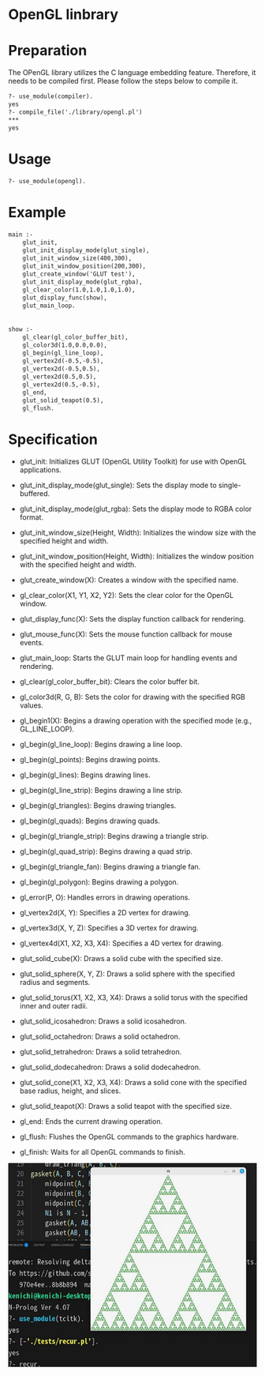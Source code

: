 # OpenGL linbrary


# Preparation
The OPenGL library utilizes the C language embedding feature. Therefore, it needs to be compiled first. Please follow the steps below to compile it.

```
?- use_module(compiler).
yes
?- compile_file('./library/opengl.pl')
***
yes
```

# Usage

```
?- use_module(opengl).
```

# Example

```
main :-
    glut_init,
    glut_init_display_mode(glut_single),
    glut_init_window_size(400,300),
    glut_init_window_position(200,300),
    glut_create_window('GLUT test'),
    glut_init_display_mode(glut_rgba),
    gl_clear_color(1.0,1.0,1.0,1.0),
    glut_display_func(show),
    glut_main_loop.


show :-
    gl_clear(gl_color_buffer_bit),
    gl_color3d(1.0,0.0,0.0),
    gl_begin(gl_line_loop),
    gl_vertex2d(-0.5,-0.5),
    gl_vertex2d(-0.5,0.5),
    gl_vertex2d(0.5,0.5),
    gl_vertex2d(0.5,-0.5),
    gl_end,
    glut_solid_teapot(0.5),
    gl_flush.

```

# Specification

- glut_init:
    Initializes GLUT (OpenGL Utility Toolkit) for use with OpenGL applications.

- glut_init_display_mode(glut_single):
    Sets the display mode to single-buffered.

- glut_init_display_mode(glut_rgba):
    Sets the display mode to RGBA color format.

- glut_init_window_size(Height, Width):
    Initializes the window size with the specified height and width.

- glut_init_window_position(Height, Width):
    Initializes the window position with the specified height and width.

- glut_create_window(X):
    Creates a window with the specified name.

- gl_clear_color(X1, Y1, X2, Y2):
    Sets the clear color for the OpenGL window.

- glut_display_func(X):
    Sets the display function callback for rendering.

- glut_mouse_func(X):
    Sets the mouse function callback for mouse events.

- glut_main_loop:
    Starts the GLUT main loop for handling events and rendering.

- gl_clear(gl_color_buffer_bit):
    Clears the color buffer bit.

- gl_color3d(R, G, B):
    Sets the color for drawing with the specified RGB values.

- gl_begin1(X):
    Begins a drawing operation with the specified mode (e.g., GL_LINE_LOOP).

- gl_begin(gl_line_loop):
    Begins drawing a line loop.

- gl_begin(gl_points):
    Begins drawing points.

- gl_begin(gl_lines):
    Begins drawing lines.

- gl_begin(gl_line_strip):
    Begins drawing a line strip.

- gl_begin(gl_triangles):
    Begins drawing triangles.

- gl_begin(gl_quads):
    Begins drawing quads.

- gl_begin(gl_triangle_strip):
    Begins drawing a triangle strip.

- gl_begin(gl_quad_strip):
    Begins drawing a quad strip.

- gl_begin(gl_triangle_fan):
    Begins drawing a triangle fan.

- gl_begin(gl_polygon):
    Begins drawing a polygon.

- gl_error(P, O):
    Handles errors in drawing operations.

- gl_vertex2d(X, Y):
    Specifies a 2D vertex for drawing.

- gl_vertex3d(X, Y, Z):
    Specifies a 3D vertex for drawing.

- gl_vertex4d(X1, X2, X3, X4):
    Specifies a 4D vertex for drawing.

- glut_solid_cube(X):
    Draws a solid cube with the specified size.

- glut_solid_sphere(X, Y, Z):
    Draws a solid sphere with the specified radius and segments.

- glut_solid_torus(X1, X2, X3, X4):
    Draws a solid torus with the specified inner and outer radii.

- glut_solid_icosahedron:
    Draws a solid icosahedron.

- glut_solid_octahedron:
    Draws a solid octahedron.

- glut_solid_tetrahedron:
    Draws a solid tetrahedron.

- glut_solid_dodecahedron:
    Draws a solid dodecahedron.

- glut_solid_cone(X1, X2, X3, X4):
    Draws a solid cone with the specified base radius, height, and slices.

- glut_solid_teapot(X):
    Draws a solid teapot with the specified size.

- gl_end:
    Ends the current drawing operation.

- gl_flush:
    Flushes the OpenGL commands to the graphics hardware.

- gl_finish:
    Waits for all OpenGL commands to finish.


![screen4.png](screen4.png)